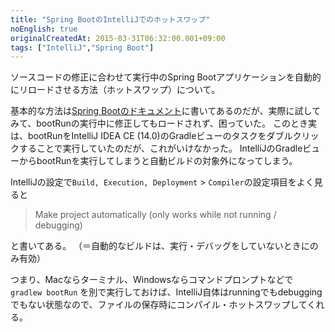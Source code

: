 ```yaml
---
title: "Spring BootのIntelliJでのホットスワップ"
noEnglish: true
originalCreatedAt: 2015-03-31T06:32:00.001+09:00
tags: ["IntelliJ","Spring Boot"]
---
```

ソースコードの修正に合わせて実行中のSpring Bootアプリケーションを自動的にリロードさせる方法（ホットスワップ）について。
<!--more-->
基本的な方法は[Spring Bootのドキュメント](http://docs.spring.io/spring-boot/docs/current/reference/html/howto-hotswapping.html)に書いてあるのだが、実際に試してみて、bootRunの実行中に修正してもロードされず、困っていた。
このとき実は、bootRunをIntelliJ IDEA CE (14.0)のGradleビューのタスクをダブルクリックすることで実行していたのだが、これがいけなかった。
IntelliJのGradleビューからbootRunを実行してしまうと自動ビルドの対象外になってしまう。

IntelliJの設定で`Build, Execution, Deployment` > `Compiler`の設定項目をよく見ると

> Make project automatically (only works while not running / debugging)

と書いてある。
（＝自動的なビルドは、実行・デバッグをしていないときにのみ有効）

つまり、Macならターミナル、Windowsならコマンドプロンプトなどで `gradlew bootRun` を別で実行しておけば、IntelliJ自体はrunningでもdebuggingでもない状態なので、ファイルの保存時にコンパイル・ホットスワップしてくれる。
